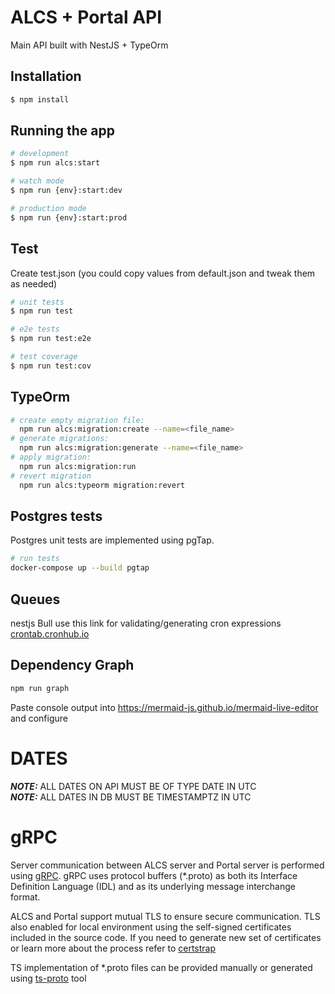 # ALCS + Portal API

Main API built with NestJS + TypeOrm

## Installation

```bash
$ npm install
```

## Running the app

```bash
# development
$ npm run alcs:start

# watch mode
$ npm run {env}:start:dev

# production mode
$ npm run {env}:start:prod
```

## Test
Create test.json (you could copy values from default.json and tweak them as needed)

```bash
# unit tests
$ npm run test

# e2e tests
$ npm run test:e2e

# test coverage
$ npm run test:cov
```

## TypeOrm

```bash
# create empty migration file:
  npm run alcs:migration:create --name=<file_name>
# generate migrations:
  npm run alcs:migration:generate --name=<file_name>
# apply migration:
  npm run alcs:migration:run
# revert migration
  npm run alcs:typeorm migration:revert
```

## Postgres tests

Postgres unit tests are implemented using pgTap.

```bash
# run tests
docker-compose up --build pgtap
```

## Queues

nestjs Bull
use this link for validating/generating cron expressions [crontab.cronhub.io](https://crontab.cronhub.io/)

## Dependency Graph

```bash
npm run graph
```

Paste console output into https://mermaid-js.github.io/mermaid-live-editor and configure

# DATES

**_NOTE:_** ALL DATES ON API MUST BE OF TYPE DATE IN UTC  
**_NOTE:_** ALL DATES IN DB MUST BE TIMESTAMPTZ IN UTC

# gRPC

Server communication between ALCS server and Portal server is performed using [gRPC](https://grpc.io/). gRPC uses protocol buffers (\*.proto) as both its Interface Definition Language (IDL) and as its underlying message interchange format.

ALCS and Portal support mutual TLS to ensure secure communication. TLS also enabled for local environment using the self-signed certificates included in the source code. If you need to generate new set of certificates or learn more about the process refer to [certstrap](https://github.com/square/certstrap)

TS implementation of \*.proto files can be provided manually or generated using [ts-proto](https://github.com/stephenh/ts-proto/blob/main/NESTJS.markdown) tool
